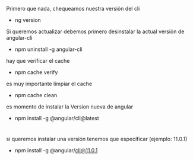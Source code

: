 
Primero que nada, chequeamos nuestra versión del cli

*  ng version 

Si queremos actualizar debemos primero desinstalar la actual versión de angular-cli
*  npm uninstall -g angular-cli

hay que verificar el cache 
* npm cache verify

es muy importante limpiar el cache
*  npm cache clean
 
 es momento de instalar la Version nueva de angular

* npm install -g @angular/cli@latest

# 

si queremos instalar una versión tenemos que específicar (ejemplo: 11.0.1)
*  npm install -g @angular/cli@11.0.1